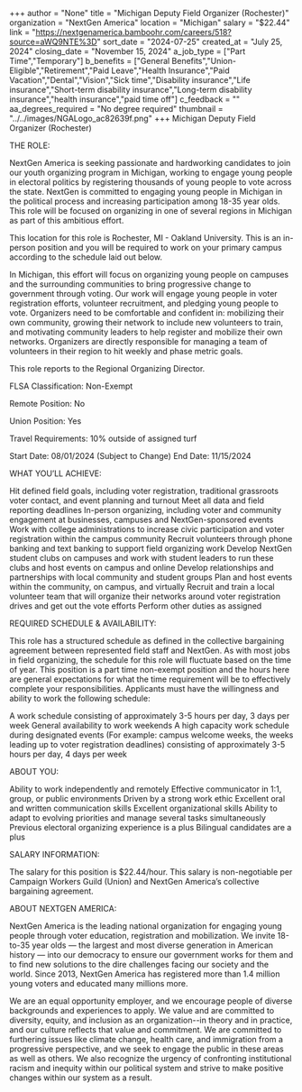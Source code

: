 +++
author = "None"
title = "Michigan Deputy Field Organizer (Rochester)"
organization = "NextGen America"
location = "Michigan"
salary = "$22.44"
link = "https://nextgenamerica.bamboohr.com/careers/518?source=aWQ9NTE%3D"
sort_date = "2024-07-25"
created_at = "July 25, 2024"
closing_date = "November 15, 2024"
a_job_type = ["Part Time","Temporary"]
b_benefits = ["General Benefits","Union-Eligible","Retirement","Paid Leave","Health Insurance","Paid Vacation","Dental","Vision","Sick time","Disability insurance","Life insurance","Short-term disability insurance","Long-term disability insurance","health insurance","paid time off"]
c_feedback = ""
aa_degrees_required = "No degree required"
thumbnail = "../../images/NGALogo_ac82639f.png"
+++
Michigan Deputy Field Organizer (Rochester)

THE ROLE: 

NextGen America is seeking passionate and hardworking candidates to join our youth organizing program in Michigan, working to engage young people in electoral politics by registering thousands of young people to vote across the state. NextGen is committed to engaging young people in Michigan in the political process and increasing participation among 18-35 year olds. This role will be focused on organizing in one of several regions in Michigan as part of this ambitious effort.


This location for this role is Rochester, MI - Oakland University. This is an in-person position and you will be required to work on your primary campus according to the schedule laid out below. 


In Michigan, this effort will focus on organizing young people on campuses and the surrounding communities to bring progressive change to government through voting. Our work will engage young people in voter registration efforts, volunteer recruitment, and pledging young people to vote. Organizers need to be comfortable and confident in: mobilizing their own community, growing their network to include new volunteers to train, and motivating community leaders to help register and mobilize their own networks. Organizers are directly responsible for managing a team of volunteers in their region to hit weekly and phase metric goals. 


This role reports to the Regional Organizing Director. 


FLSA Classification: Non-Exempt

Remote Position: No

Union Position: Yes

Travel Requirements: 10% outside of assigned turf

Start Date: 08/01/2024 (Subject to Change)
End Date: 11/15/2024



WHAT YOU’LL ACHIEVE:

Hit defined field goals, including voter registration, traditional grassroots voter contact, and event planning and turnout
Meet all data and field reporting deadlines
In-person organizing, including voter and community engagement at businesses, campuses and NextGen-sponsored events
Work with college administrations to increase civic participation and voter registration within the campus community
Recruit volunteers through phone banking and text banking to support field organizing work
Develop NextGen student clubs on campuses and work with student leaders to run these clubs and host events on campus and online
Develop relationships and partnerships with local community and student groups
Plan and host events within the community, on campus, and virtually
Recruit and train a local volunteer team that will organize their networks around voter registration drives and get out the vote efforts
Perform other duties as assigned


REQUIRED SCHEDULE & AVAILABILITY:

This role has a structured schedule as defined in the collective bargaining agreement between represented field staff and NextGen. As with most jobs in field organizing, the schedule for this role will fluctuate based on the time of year. This position is a part time non-exempt position and the hours here are general expectations for what the time requirement will be to effectively complete your responsibilities. Applicants must have the willingness and ability to work the following schedule:

A work schedule consisting of approximately 3-5 hours per day, 3 days per week
General availability to work weekends
A high capacity work schedule during designated events (For example: campus welcome weeks, the weeks leading up to voter registration deadlines) consisting of approximately 3-5 hours per day, 4 days per week



ABOUT YOU:

Ability to work independently and remotely
Effective communicator in 1:1, group, or public environments
Driven by a strong work ethic
Excellent oral and written communication skills
Excellent organizational skills
Ability to adapt to evolving priorities and manage several tasks simultaneously
Previous electoral organizing experience is a plus
Bilingual candidates are a plus 


SALARY INFORMATION:

The salary for this position is $22.44/hour. This salary is non-negotiable per Campaign Workers Guild (Union) and NextGen America’s collective bargaining agreement. 




ABOUT NEXTGEN AMERICA:

NextGen America is the leading national organization for engaging young people through voter education, registration and mobilization. We invite 18-to-35 year olds — the largest and most diverse generation in American history — into our democracy to ensure our government works for them and to find new solutions to the dire challenges facing our society and the world. Since 2013, NextGen America has registered more than 1.4 million young voters and educated many millions more.



We are an equal opportunity employer, and we encourage people of diverse backgrounds and experiences to apply.  We value and are committed to diversity, equity, and inclusion as an organization--in theory and in practice, and our culture reflects that value and commitment.  We are committed to furthering issues like climate change, health care, and immigration from a progressive perspective, and we seek to engage the public in these areas as well as others. We also recognize the urgency of confronting institutional racism and inequity within our political system and strive to make positive changes within our system as a result.